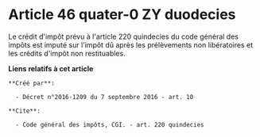 # Article 46 quater-0 ZY duodecies

Le crédit d'impôt prévu à l'article 220 quindecies du code général des impôts est imputé sur l'impôt dû après les
prélèvements non libératoires et les crédits d'impôt non restituables.

**Liens relatifs à cet article**

	**Créé par**:

	  - Décret n°2016-1209 du 7 septembre 2016 - art. 10

	**Cite**:

	  - Code général des impôts, CGI. - art. 220 quindecies
